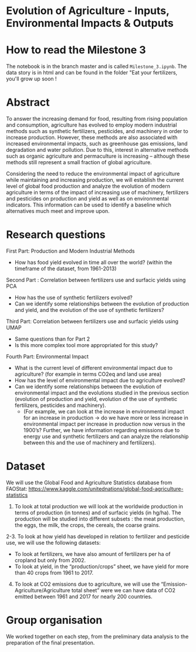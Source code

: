 # Evolution of Agriculture - Inputs, Environmental Impacts & Outputs

# How to read the Milestone 3
The notebook is in the branch master and is called `Milestone_3.ipynb`. The data story is in html and can be found in the folder "Eat your fertilizers, you'll grow up soon !

# Abstract
To answer the increasing demand for food, resulting from rising population and consumption, agriculture has evolved to employ modern industrial methods such as synthetic fertilizers, pesticides, and machinery in order to increase production.  However, these methods are also associated with increased environmental impacts, such as greenhouse gas emissions, land degradation and water pollution. Due to this, interest in alternative methods such as organic agriculture and permaculture is increasing – although these methods still represent a small fraction of global agriculture.
 
Considering the need to reduce the environmental impact of agriculture while maintaining and increasing production, we will establish the current level of global food production and analyze the evolution of modern agriculture in terms of the impact of increasing use of machinery, fertilizers and pesticides on production and yield as well as on environmental indicators. This information can be used to identify a baseline which alternatives much meet and improve upon. 

# Research questions
First Part: Production and Modern Industrial Methods
- How has food yield evolved in time all over the world? (within the timeframe of the dataset, from 1961-2013)

Second Part : Correlation between fertilizers use and surfacic yields using PCA
- How has the use of synthetic fertilizers evolved? 
- Can we identify some relationships between the evolution of production and yield, and the evolution of the use of synthetic fertilizers? 
  
Third Part: Correlation between fertilizers use and surfacic yields using UMAP
- Same questions than for Part 2
- Is this more complex tool more appropriated for this study?

Fourth Part: Environmental Impact
- What is the current level of different environmental impact due to agriculture? (for example in terms CO2eq and land use area) 
- How has the level of environmental impact due to agriculture evolved? 
- Can we identify some relationships between the evolution of environmental impact and the evolutions studied in the previous section (evolution of production and yield, evolution of the use of synthetic fertilizers, pesticides and machinery). 
  - (For example, we can look at the increase in environmental impact for an increase in production → do we have more or less increase in environmental impact per increase in production now versus in the 1900’s? Further,  we have information regarding emissions due to energy use and synthetic fertilizers and can analyze the relationship between this and the use of machinery and fertilizers).


# Dataset
We will use the Global Food and Agriculture Statistics database from FAOStat: 
https://www.kaggle.com/unitednations/global-food-agriculture-statistics

1. To look at total production we will look at the worldwide production in terms of production (in tonnes) and of surfacic yields (in hg/ha). The production will be studied into different subsets : the meat production, the eggs, the milk, the crops, the cereals, the coarse grains.

2-3. To look at how yield has developed in relation to fertilizer and pesticide use, we will use the following datasets:
 - To look at fertilizers, we have also amount of fertilizers per ha of cropland but only from 2002.
 - To look at yield, in the “production/crops” sheet, we have yield for more than 40 crops from 1961 to 2017.

4. To look at CO2 emissions due to agriculture, we will use the “Emission-Agriculture/Agriculture total sheet” were we can have data of CO2 emitted between 1961 and 2017 for nearly 200 countries.

# Group organisation
We worked together on each step, from the preliminary data analysis to the preparation of the final presentation. 


